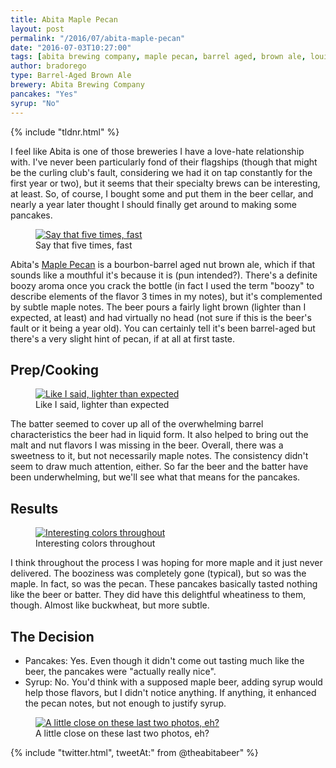```yaml
---
title: Abita Maple Pecan
layout: post
permalink: "/2016/07/abita-maple-pecan"
date: "2016-07-03T10:27:00"
tags: [abita brewing company, maple pecan, barrel aged, brown ale, louisiana, ]
author: bradorego
type: Barrel-Aged Brown Ale
brewery: Abita Brewing Company
pancakes: "Yes"
syrup: "No"
---
```


{% include "tldnr.html" %}

I feel like Abita is one of those breweries I have a love-hate relationship with. I've never been particularly fond of their flagships (though that might be the curling club's fault, considering we had it on tap constantly for the first year or two), but it seems that their specialty brews can be interesting, at least. So, of course, I bought some and put them in the beer cellar, and nearly a year later thought I should finally get around to making some pancakes.

<figure class="imageWrap">
  <a href="{{ site.url }}/assets/full/abita-maple-pecan/beer.jpg">
    <img src="{{ site.url }}/assets/compressed/abita-maple-pecan/beer.jpg" alt="Say that five times, fast" />
  </a>
  <figcaption>
    Say that five times, fast  </figcaption>
</figure>

Abita's <a href="https://abita.com/brews/our_brews/maple-pecan">Maple Pecan</a> is a bourbon-barrel aged nut brown ale, which if that sounds like a mouthful it's because it is (pun intended?). There's a definite boozy aroma once you crack the bottle (in fact I used the term "boozy" to describe elements of the flavor 3 times in my notes), but it's complemented by subtle maple notes. The beer pours a fairly light brown (lighter than I expected, at least) and had virtually no head (not sure if this is the beer's fault or it being a year old). You can certainly tell it's been barrel-aged but there's a very slight hint of pecan, if at all at first taste.

## Prep/Cooking

<figure class="imageWrap">
  <a href="{{ site.url }}/assets/full/abita-maple-pecan/batter.jpg">
    <img src="{{ site.url }}/assets/compressed/abita-maple-pecan/batter.jpg" alt='Like I said, lighter than expected' />
  </a>
  <figcaption>
    Like I said, lighter than expected
  </figcaption>
</figure>

The batter seemed to cover up all of the overwhelming barrel characteristics the beer had in liquid form. It also helped to bring out the malt and nut flavors I was missing in the beer. Overall, there was a sweetness to it, but not necessarily maple notes. The consistency didn't seem to draw much attention, either. So far the beer and the batter have been underwhelming, but we'll see what that means for the pancakes.

## Results

<figure class="imageWrap">
  <a href="{{ site.url }}/assets/full/abita-maple-pecan/pancakes.jpg">
    <img src="{{ site.url }}/assets/compressed/abita-maple-pecan/pancakes.jpg" alt="Interesting colors throughout" />
  </a>
  <figcaption>
    Interesting colors throughout
  </figcaption>
</figure>

I think throughout the process I was hoping for more maple and it just never delivered. The booziness was completely gone (typical), but so was the maple. In fact, so was the pecan. These pancakes basically tasted nothing like the beer or batter. They did have this delightful wheatiness to them, though. Almost like buckwheat, but more subtle.

## The Decision

* Pancakes: Yes. Even though it didn't come out tasting much like the beer, the pancakes were "actually really nice".
* Syrup: No. You'd think with a supposed maple beer, adding syrup would help those flavors, but I didn't notice anything. If anything, it enhanced the pecan notes, but not enough to justify syrup.

<figure class="imageWrap">
  <a href="{{ site.url }}/assets/full/abita-maple-pecan/syrup.jpg">
    <img src="{{ site.url }}/assets/compressed/abita-maple-pecan/syrup.jpg" alt="A little close on these last two photos, eh?" />
  </a>
  <figcaption>
    A little close on these last two photos, eh?
  </figcaption>
</figure>

{% include "twitter.html", tweetAt:" from @theabitabeer" %}
